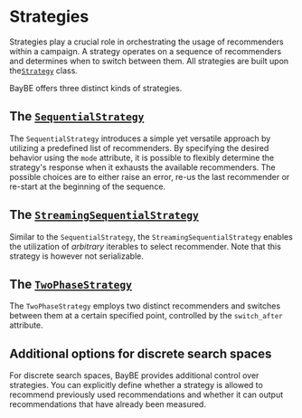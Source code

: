 # Strategies

Strategies play a crucial role in orchestrating the usage of recommenders within a campaign. A strategy operates on a sequence of recommenders and determines when to switch between them. All strategies are built upon the[`Strategy`](baybe.strategies.base.Strategy) class.

BayBE offers three distinct kinds of strategies.

## The [`SequentialStrategy`](baybe.strategies.composite.SequentialStrategy) 

The `SequentialStrategy` introduces a simple yet versatile approach by utilizing a predefined list of recommenders. By specifying the desired behavior using the `mode` attribute, it is possible to flexibly determine the strategy's response when it exhausts the available recommenders. The possible choices are to either raise an error, re-us the last recommender or re-start at the beginning of the sequence.

## The [`StreamingSequentialStrategy`](baybe.strategies.composite.StreamingSequentialStrategy)

Similar to the `SequentialStrategy`, the `StreamingSequentialStrategy` enables the utilization of *arbitrary* iterables to select recommender. Note that this strategy is however not serializable.

## The [`TwoPhaseStrategy`](baybe.strategies.composite.SequentialStrategy)

The `TwoPhaseStrategy` employs two distinct recommenders and switches between them at a certain specified point, controlled by the `switch_after` attribute.

## Additional options for discrete search spaces

For discrete search spaces, BayBE provides additional control over strategies. You can explicitly define whether a strategy is allowed to recommend previously used recommendations and whether it can output recommendations that have already been measured. 